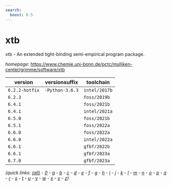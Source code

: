 ```yaml
---
search:
  boost: 0.5
---
```

# xtb

xtb - An extended tight-binding semi-empirical program package.

*homepage*: <https://www.chemie.uni-bonn.de/pctc/mulliken-center/grimme/software/xtb>

version | versionsuffix | toolchain
--------|---------------|----------
``6.2.2-hotfix`` | ``-Python-3.6.3`` | ``intel/2017b``
``6.2.3`` |  | ``foss/2019b``
``6.4.1`` |  | ``foss/2021b``
``6.4.1`` |  | ``intel/2021a``
``6.5.0`` |  | ``foss/2021b``
``6.5.1`` |  | ``foss/2022a``
``6.6.0`` |  | ``foss/2022a``
``6.6.0`` |  | ``intel/2022a``
``6.6.1`` |  | ``gfbf/2022b``
``6.6.1`` |  | ``gfbf/2023a``
``6.7.0`` |  | ``gfbf/2023a``


*(quick links: [(all)](../index.md) - [0](../0/index.md) - [a](../a/index.md) - [b](../b/index.md) - [c](../c/index.md) - [d](../d/index.md) - [e](../e/index.md) - [f](../f/index.md) - [g](../g/index.md) - [h](../h/index.md) - [i](../i/index.md) - [j](../j/index.md) - [k](../k/index.md) - [l](../l/index.md) - [m](../m/index.md) - [n](../n/index.md) - [o](../o/index.md) - [p](../p/index.md) - [q](../q/index.md) - [r](../r/index.md) - [s](../s/index.md) - [t](../t/index.md) - [u](../u/index.md) - [v](../v/index.md) - [w](../w/index.md) - [x](../x/index.md) - [y](../y/index.md) - [z](../z/index.md))*

